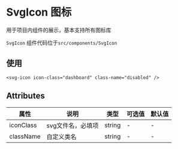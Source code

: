 # SvgIcon 图标

用于项目内组件的展示，基本支持所有图标库

`SvgIcon` 组件代码位于`src/components/SvgIcon`

## 使用

``` vue
<svg-icon icon-class="dashboard" class-name="disabled" />
```

## Attributes

| 属性 | 说明 | 类型 | 可选值 | 默认值 |
|---------- |-------- |---------- |---------- |---------- |
| iconClass | svg文件名，必填项 | string | - | - |
| className | 自定义类名 | string | - | - |
